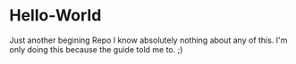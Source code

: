 # Hello-World
Just another begining Repo
I know absolutely nothing about any of this. I'm only 
doing this because the guide told me to. ;)
